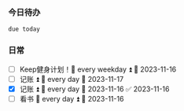 ### 今日待办
```tasks
due today
```






### 日常
- [ ] Keep健身计划！🔁 every weekday ⏫ 📅 2023-11-16 
- [ ] 记账 ⏫ 🔁 every day 📅 2023-11-17
- [x] 记账 ⏫ 🔁 every day 📅 2023-11-16 ✅ 2023-11-16
- [ ] 看书 🔁 every day ⏫  📅 2023-11-16 
